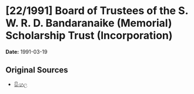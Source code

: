 # [22/1991] Board of Trustees of the S. W. R. D. Bandaranaike (Memorial) Scholarship Trust (Incorporation)

**Date:** 1991-03-19

## Original Sources

- [සිංහල](https://documents.gov.lk/view/acts/1991/3/22-1991_S.pdf)
